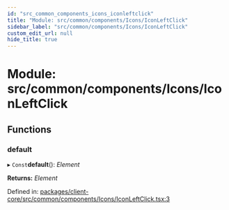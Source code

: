 ```yaml
---
id: "src_common_components_icons_iconleftclick"
title: "Module: src/common/components/Icons/IconLeftClick"
sidebar_label: "src/common/components/Icons/IconLeftClick"
custom_edit_url: null
hide_title: true
---
```


# Module: src/common/components/Icons/IconLeftClick

## Functions

### default

▸ `Const`**default**(): *Element*

**Returns:** *Element*

Defined in: [packages/client-core/src/common/components/Icons/IconLeftClick.tsx:3](https://github.com/xr3ngine/xr3ngine/blob/673ad6a5f/packages/client-core/src/common/components/Icons/IconLeftClick.tsx#L3)
